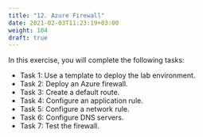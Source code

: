 ```yaml
---
title: "12. Azure Firewall"
date: 2021-02-03T11:23:19+03:00
weight: 104
draft: true
---
```


In this exercise, you will complete the following tasks:

- Task 1: Use a template to deploy the lab environment. 
- Task 2: Deploy an Azure firewall.
- Task 3: Create a default route.
- Task 4: Configure an application rule.
- Task 5: Configure a network rule. 
- Task 6: Configure DNS servers.
- Task 7: Test the firewall. 
